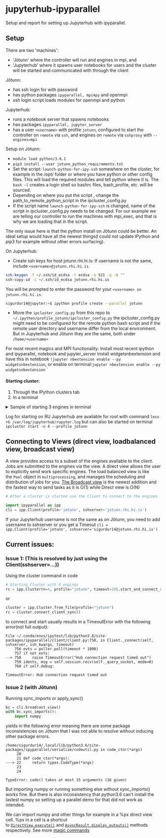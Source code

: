 # jupyterhub-ipyparallel
Setup and report for setting up Jupyterhub with ipyparallel. 


## Setup

There are two 'machines':

- 'Jötunn' where the controller will run and engines in mpi, and
- 'Jupyterhub' where it spawns user notebooks for users and the cluster will be started and communicated with through the client

Jötunn:

- has ssh login for <username> with password
- has python packages `ipyparallel, mpi4py` and openmpi
- ssh login script loads modules for openmpi and python

Jupyterhub:
- runs a notebook server that spawns notebooks
- has packages `ipyparallel, jupyter_server`
- has a user `<username>` with profile `jotunn`,
  configured to start the controller on `remote` via `ssh`,
  and engines on `remote` via `sshproxy` with `--engines=mpi`

Setup on Jötunn:

* `module load python/3.6.1` 
* `pip3 install --user jotunn_python_requirements.txt`
* Set the script: `launch-python-for-ipy-ssh` somewhere on the cluster, for example in the /opt/ folder or where you have python or other config files. This will load the required modules and tell python where it is. The `bash -l` creates a login shell so bashrc files, bash_profile, etc. will be sourced.
* Depending on where you put the script , change the path_to_remote_python_script in the ipcluster_config.py
* If the script name `launch-python-for-ipy-ssh` is changed, name of the script in ipcluster_config.py needs to be changed. 
For our example we are telling our controller to run the machines with mpi_exec, and that is why we are loading that in the script.

The only issue here is that the python install on Jötunn could be better. An ideal setup would have all the newest things(I could not update IPython and pip3 for example without other errors surfacing).


On Jupyterhub:

* Create ssh keys for host jotunn.rhi.hi.is: 
If username is not the same, include `<username>@jotunn.rhi.hi.is`
```bash
ssh-keygen -f ~/.ssh/id_ecdsa -t ecdsa -b 521 -q -N ""
ssh-copy-id -i ~/.ssh/id_ecdsa jotunn.rhi.hi.is
```
You will be prompted to enter the password for your `<username> on jotunn.rhi.hi.is`.

```bash
sigurdur14@jupyter:~$ ipython profile create --parallel jotunn
```

* Move the `ipcluster_config.py` from this repo to `~/.ipython/profile_jotunn/ipcluster_config.py`
the ipcluster_config.py might need to be configured for the remote python bash script and if the remote user directory and username differ from the local environment. But in Jupyterhub and Jötunn they are the same, both under `/home/<username>`

For most recent magics and MPI functionality:
Install most recent ipython and ipyparallel, notebook and jupyter_server
Install widgetsnbextension and have this in notebook `!jupyter nbextension enable --py widgetsnbextension`, or enable on terminal:`jupyter nbextension enable --py widgetsnbextension` `

#### Starting cluster:
1. Through the IPython clusters tab
2. In a terminal

<details>
    <summary>Sample of starting 3 engines in terminal</summary>

```
sigurdur14@jupyter:~$ ipcluster start -n 3 --profile jotunn
2023-05-19 19:14:11.230 [IPClusterStart] Starting ipcluster with [daemonize=False]
2023-05-19 19:14:13.136 [IPClusterStart] Running `/home/sigurdur14/launch-python-for-ipy-ssh -m ipyparallel.controller`
2023-05-19 19:14:13.420 [IPClusterStart] fetching /home/sigurdur14/.ipython/profile_jotunn/security/ipcontroller-client.json from jotunn.rhi.hi.is:/home/sigurdur14/.ipython/profile_jotunn/security/ipcontroller-client.json
2023-05-19 19:14:13.950 [IPClusterStart] fetching /home/sigurdur14/.ipython/profile_jotunn/security/ipcontroller-engine.json from jotunn.rhi.hi.is:/home/sigurdur14/.ipython/profile_jotunn/security/ipcontroller-engine.json
2023-05-19 19:14:15.520 [IPClusterStart] Starting 3 engines with <class 'ipyparallel.cluster.launcher.SSHProxyEngineSetLauncher'>
2023-05-19 19:14:17.331 [IPClusterStart] ensuring remote jotunn.rhi.hi.is:/home/sigurdur14/.ipython/profile_jotunn/security/ exists
2023-05-19 19:14:17.606 [IPClusterStart] sending /home/sigurdur14/.ipython/profile_jotunn/security/ipcontroller-client.json to jotunn.rhi.hi.is:/home/sigurdur14/.ipython/profile_jotunn/security/ipcontroller-client.json
2023-05-19 19:14:17.889 [IPClusterStart] ensuring remote jotunn.rhi.hi.is:/home/sigurdur14/.ipython/profile_jotunn/security/ exists
2023-05-19 19:14:18.161 [IPClusterStart] sending /home/sigurdur14/.ipython/profile_jotunn/security/ipcontroller-engine.json to jotunn.rhi.hi.is:/home/sigurdur14/.ipython/profile_jotunn/security/ipcontroller-engine.json
2023-05-19 19:14:18.434 [IPClusterStart] Running `/home/sigurdur14/launch-python-for-ipy-ssh -m ipyparallel.cluster engines -n 3 --profile-dir /home/sigurdur14/.ipython/profile_jotunn --cluster-id '' --engines mpi`
2023-05-19 19:14:48.736 [IPClusterStart] Engines appear to have started successfully
```

</details>

Log for starting on RU Jupyterhub are available for root with command `less +G /var/log/jupyterhub/rupyter.log`
but can also be started on terminal `ipcluster start -n 4 --profile jotunn`

## Connecting to Views (direct view, loadbalanced view, broadcast view)
A view provides access to a subset of the engines available to the client. Jobs are submitted to the engines via the view. A direct view allows the user to explicitly send work specific engines. The load balanced view is like the `Pool` object in `multiprocessing`, and manages the scheduling and distribution of jobs for you. [The Broadcast view](https://ipyparallel.readthedocs.io/en/latest/examples/broadcast/Broadcast%20view.html) is the newest addition and the fastest way to send tasks as it is O(1) while Direct view is O(N)

```python
# After a cluster is started use the Client to connect to the engines

import ipyparallel as ipp
cli = ipp.Client(profile='jotunn', sshserver='jotunn.rhi.hi.is')

```
If your Jupyterhub username is not the same as on Jötunn,
you need to add username to sshserver or you get a Timeout `cli = ipp.Client(profile='jotunn', sshserver='sigurdur14@jotunn.rhi.hi.is')`


## Current issues:

### Issue 1: (This is resolved by just using the Client(sshserver=...))
Using the cluster command in code 
```python
# Starting Cluster with 4 engines
rc = ipp.Cluster(n=4, profile="jotunn", timeout=20).start_and_connect_sync()
```
or 
```python
cluster = ipp.Cluster.from_file(profile="jotunn")
rc = cluster.connect_client_sync()
```
to connect and start usually results in a TimeoutError with the following error(not full output):
```
File ~/.conda/envs/ipytest/lib/python3.8/site-packages/ipyparallel/client/client.py:758, in Client._connect(self, sshserver, ssh_kwargs, timeout)
    756 evts = poller.poll(timeout * 1000)
    757 if not evts:
--> 758     raise TimeoutError("Hub connection request timed out")
    759 idents, msg = self.session.recv(self._query_socket, mode=0)
    760 if self.debug:

TimeoutError: Hub connection request timed out
```

### Issue 2 (with Jötunn)
Running sync_imports or apply_sync()
```python
bc = cli.broadcast_view()
with bc.sync_imports(): 
    import numpy
```
yields in the following error meaning there are some package inconsistencies on Jötunn that I was not able to resolve without inducing other package errors.
```
/home/sigurdur14/.local/lib/python3.6/site-packages/ipyparallel/serialize/codeutil.py in code_ctor(*args)
     20 
     21 def code_ctor(*args):
---> 22     return types.CodeType(*args)
     23 
     24 

TypeError: code() takes at most 15 arguments (16 given)
```
But importing numpy or running something else without sync_imports() works fine. But there is also inconsistency that python3.6 can't install the lastest numpy so setting up a parallel demo for that did not work as intended.

We can import numpy and other things for example in a %px direct view cell. 
%px in a cell is a shortcut to [`DirectView.execute()`](https://ipyparallel.readthedocs.io/en/latest/api/ipyparallel.html#ipyparallel.DirectView.execute "ipyparallel.DirectView.execute") and [`AsyncResult.display_outputs()`](https://ipyparallel.readthedocs.io/en/latest/api/ipyparallel.html#ipyparallel.AsyncResult.display_outputs "ipyparallel.AsyncResult.display_outputs") methods respectively.
See more [magic commands](https://ipyparallel.readthedocs.io/en/latest/tutorial/magics.html)


